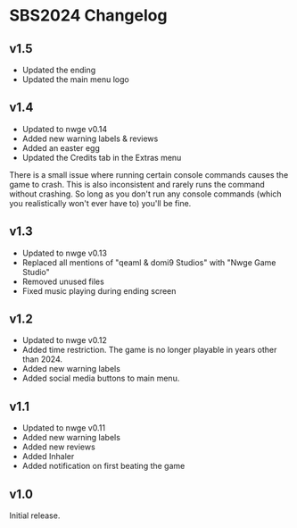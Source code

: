 # SBS2024 Changelog

## v1.5

* Updated the ending
* Updated the main menu logo

## v1.4

* Updated to nwge v0.14
* Added new warning labels & reviews
* Added an easter egg
* Updated the Credits tab in the Extras menu

There is a small issue where running certain console commands causes the game
to crash. This is also inconsistent and rarely runs the command without
crashing. So long as you don't run any console commands (which you
realistically won't ever have to) you'll be fine.

## v1.3

* Updated to nwge v0.13
* Replaced all mentions of "qeaml & domi9 Studios" with "Nwge Game Studio"
* Removed unused files
* Fixed music playing during ending screen

## v1.2

* Updated to nwge v0.12
* Added time restriction. The game is no longer playable in years other than
  2024.
* Added new warning labels
* Added social media buttons to main menu.

## v1.1

* Updated to nwge v0.11
* Added new warning labels
* Added new reviews
* Added Inhaler
* Added notification on first beating the game

## v1.0

Initial release.
